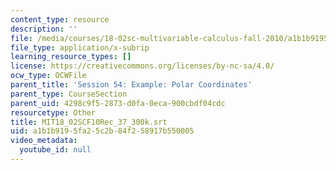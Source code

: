 ```yaml
---
content_type: resource
description: ''
file: /media/courses/18-02sc-multivariable-calculus-fall-2010/a1b1b9195fa25c2b84f258917b550005_MIT18_02SCF10Rec_37_300k.vtt
file_type: application/x-subrip
learning_resource_types: []
license: https://creativecommons.org/licenses/by-nc-sa/4.0/
ocw_type: OCWFile
parent_title: 'Session 54: Example: Polar Coordinates'
parent_type: CourseSection
parent_uid: 4298c9f5-2873-d0fa-0eca-900cbdf04cdc
resourcetype: Other
title: MIT18_02SCF10Rec_37_300k.srt
uid: a1b1b919-5fa2-5c2b-84f2-58917b550005
video_metadata:
  youtube_id: null
---
```


